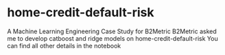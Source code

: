 # home-credit-default-risk
A Machine Learning Engineering Case Study for B2Metric 
B2Metric asked me to develop catboost and ridge models on home-credit-default-risk
You can find all other details in the notebook

